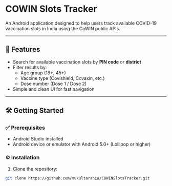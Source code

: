 # COWIN Slots Tracker

An Android application designed to help users track available COVID-19 vaccination slots in India using the CoWIN public APIs.

---

## 🚀 Features

- Search for available vaccination slots by **PIN code** or **district**
- Filter results by:
  - Age group (18+, 45+)
  - Vaccine type (Covishield, Covaxin, etc.)
  - Dose number (Dose 1 / Dose 2)
- Simple and clean UI for fast navigation

---

## 🛠️ Getting Started

### ✅ Prerequisites

- Android Studio installed
- Android device or emulator with Android 5.0+ (Lollipop or higher)

### ⚙️ Installation

1. Clone the repository:

```bash
git clone https://github.com/mukultarania/COWINSlotsTracker.git
